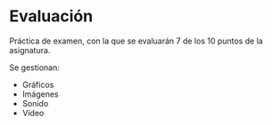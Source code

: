 # Evaluación

Práctica de examen, con la que se evaluarán 7 de los 10 puntos de la asignatura.  

Se gestionan:
+ Gráficos
+ Imágenes
+ Sonido
+ Vídeo
